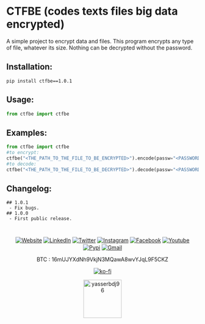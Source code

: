 
<h1>CTFBE (codes texts files big data encrypted)</h1>

<p>A simple project to encrypt data and files. This program encrypts any type of file, whatever its size. Nothing can be decrypted without the password.</p>

<h2>Installation:</h2>

```
pip install ctfbe==1.0.1
```

<h2>Usage:</h2>

```python
from ctfbe import ctfbe

```

<h2>Examples:</h2>

```python
from ctfbe import ctfbe
#to encrypt:
ctfbe("<THE_PATH_TO_THE_FILE_TO_BE_ENCRYPTED>").encode(passw="<PASSWORD>")
#to decode:
ctfbe("<THE_PATH_TO_THE_FILE_TO_BE_DECRYPTED>").decode(passw="<PASSWORD>",key_path="<KEY_FILE_PATH>")

```

<h2>Changelog:</h2>

```
## 1.0.1
 - Fix bugs.
## 1.0.0
 - First public release.

```

<h1></h1> 
   
<p align="center">
   <a href="https://yasserbdj96.github.io" align="center"><img align="center" alt="Website" src="https://img.shields.io/badge/Website-3b5998?style=flat-square&logo=google-chrome&logoColor=white"></a>
   <a href="https://www.linkedin.com/in/yasserbdj96" align="center"><img align="center" alt="LinkedIn" src="https://img.shields.io/badge/-LinkedIn-0e76a8?style=flat-square&logo=Linkedin&logoColor=white"></a>
   <a href="https://twitter.com/yasserbdj96" align="center"><img align="center" alt="Twitter" src="https://img.shields.io/badge/-Twitter-00acee?style=flat-square&logo=Twitter&logoColor=white"></a>
   <a href="https://www.instagram.com/yasserbdj96" align="center"><img align="center" alt="Instagram" src="https://img.shields.io/badge/-Instagram-e4405f?style=flat-square&logo=Instagram&logoColor=white"></a>
   <a href="https://www.facebook.com/yasserbdj96" align="center"><img align="center" alt="Facebook" src="https://img.shields.io/badge/-Facebook-0088cc?style=flat-square&logo=facebook&logoColor=white"></a>
   <a href="https://www.youtube.com/channel/UC53dtKxc84BNPyDb51rtRPg" align="center"><img align="center" alt="Youtube" src="https://img.shields.io/badge/-Youtube-ea4335?style=flat-square&logo=youtube&logoColor=white"></a>
   <a href="https://pypi.org/user/yasserbdj96" align="center"><img align="center" alt="Pypi" src="https://img.shields.io/badge/-Pypi-efeeea?style=flat-square&logo=pypi"></a>
   <a href="mailto:yasser.bdj96@gmail.com" align="center"><img align="center" alt="Gmail" src="https://img.shields.io/badge/-yasser.bdj96@gmail.com-c14438?style=flat-square&logo=Gmail&logoColor=white&link=mailto:yasser.bdj96@gmail.com"></a>
</p>

<p align="center">
    BTC : 16mUJYXdNh9VkjN3MQawA8wvYJqL9F5CKZ

</p>

<p align="center">
    <a align="center" href="https://ko-fi.com/L3L34CEPV">
        <img alt="ko-fi" align="center" src="https://ko-fi.com/img/githubbutton_sm.svg">
    </a>
</p>

<p align="center">
    <a align="center" href="https://yasserbdj96.github.io">
        <img align="center" alt="yasserbdj96" height="100" src="https://raw.githubusercontent.com/yasserbdj96/yasserbdj96/main/images/yasserbdj96.png">
    </a>
    <br>
    <a align="center" href="https://github.com/yasserbdj96/" align="center">
        <img align="center" alt="" src="https://visitor-badge.laobi.icu/badge?page_id=yasserbdj96.ctfbe">
    </a>
</p>
